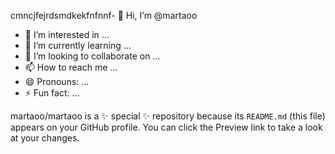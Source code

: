 cmncjfejrdsmdkekfnfnnf- 👋 Hi, I’m @martaoo
- 👀 I’m interested in ...
- 🌱 I’m currently learning ...
- 💞️ I’m looking to collaborate on ...
- 📫 How to reach me ...
- 😄 Pronouns: ...
- ⚡ Fun fact: ...


martaoo/martaoo is a ✨ special ✨ repository because its `README.md` (this file) appears on your GitHub profile.
You can click the Preview link to take a look at your changes.

